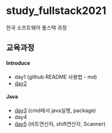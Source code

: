 # study_fullstack2021
한국 소프트웨어 풀스택 과정


## 교육과정
#### Introduce
- day1 (github README 사용법 - md)
- [day2](day2/README.md)  

#### Java
- [day3](day3/README.md) (cmd에서 java실행, package)
- day4
- [day5](day5/README.md) (비트연산자, shift연산자, Scanner)
